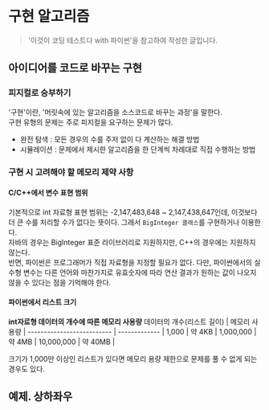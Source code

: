 # 구현 알고리즘
> '이것이 코딩 테스트다 with 파이썬'을 참고하여 작성한 글입니다.

## 아이디어를 코드로 바꾸는 구현 
### 피지컬로 승부하기
'구현'이란, '머릿속에 있는 알고리즘을 소스코드로 바꾸는 과정'을 말한다.<br>
구현 유형의 문제는 주로 피지컬을 요구하는 문제가 많다.
- 완전 탐색 : 모든 경우의 수를 주저 없이 다 계산하는 해결 방법
- 시뮬레이션 : 문제에서 제시한 알고리즘을 한 단계씩 차례대로 직접 수행하는 방법

### 구현 시 고려해야 할 메모리 제약 사항
#### C/C++에서 변수 표현 범위
기본적으로 int 자료형 표현 범위는 -2,147,483,648 ~ 2,147,438,647인데, 이것보다 더 큰 수를 처리할 수가 없다는 뜻이다. 그래서 `BigInteger 클래스`를 구현하거나 이용한다. <br>
자바의 경우는 BigInteger 표준 라이브러리로 지원하지만, C++의 경우에는 지원하지 않는다. <br>
반면, 파이썬은 프로그래머가 직접 자료형을 지정할 필요가 없다. 다만, 파이썬에서의 실수형 변수는 다른 언어와 마찬가지로 유효숫자에 따라 연산 결과가 원하는 값이 나오지 않을 수 있다는 점을 기억해야 한다.

#### 파이썬에서 리스트 크기
**int자료형 데이터의 개수에 따른 메모리 사용량**
데이터의 개수(리스트 길이) | 메모리 사용량 |
-------------------------- | ------------- |
1,000 | 약 4KB |
1,000,000 | 약 4MB |
10,000,000 | 약 40MB |

크기가 1,000만 이상인 리스트가 있다면 메모리 용량 제한으로 문제를 풀 수 없게 되는 경우도 있다.

## 예제. 상하좌우

